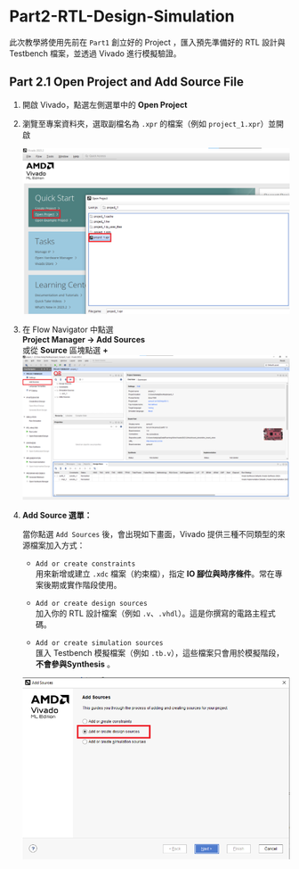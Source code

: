 # Part2-RTL-Design-Simulation
此次教學將使用先前在 `Part1` 創立好的 Project ，匯入預先準備好的 RTL 設計與 Testbench 檔案，並透過 Vivado 進行模擬驗證。

## Part 2.1 Open Project and Add Source File

1.  開啟 Vivado，點選左側選單中的 **Open Project**  
2.  瀏覽至專案資料夾，選取副檔名為 `.xpr` 的檔案（例如 `project_1.xpr`）並開啟

    ![Open Project](./png/Open_Project.png)

3.  在 Flow Navigator 中點選  
    **Project Manager → Add Sources**  
    或從 **Source** 區塊點選 **+**  
    ![Add_Source](./png/Add_Source.png)

4. **Add Source 選單：**

   當你點選 `Add Sources` 後，會出現如下畫面，Vivado 提供三種不同類型的來源檔案加入方式：

   - `Add or create constraints`  
     用來新增或建立 `.xdc` 檔案（約束檔），指定 **IO 腳位與時序條件**。常在專案後期或實作階段使用。

   - `Add or create design sources`  
     加入你的 RTL 設計檔案（例如 `.v`、`.vhdl`）。這是你撰寫的電路主程式碼。

   - `Add or create simulation sources`  
     匯入 Testbench 模擬檔案（例如 `.tb.v`），這些檔案只會用於模擬階段，**不會參與Synthesis** 。

    ![Add_Source_Panel](./png/Add_Source_Panel.png)

